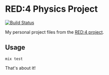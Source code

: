 # RED:4 Physics Project

[![Build Status](https://travis-ci.org/GimliLongBow/r4-physics.svg?branch=master)](https://travis-ci.org/GimliLongBow/r4-physics)

My personal project files from the [RED:4 project](http://www.redfour.io/).

## Usage

```
mix test
```

That's about it!
